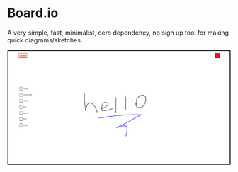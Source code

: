 # Board.io

A very simple, fast, minimalist, cero dependency, no sign up tool for making quick diagrams/sketches.

![alt text](_doc/showcase.png)

